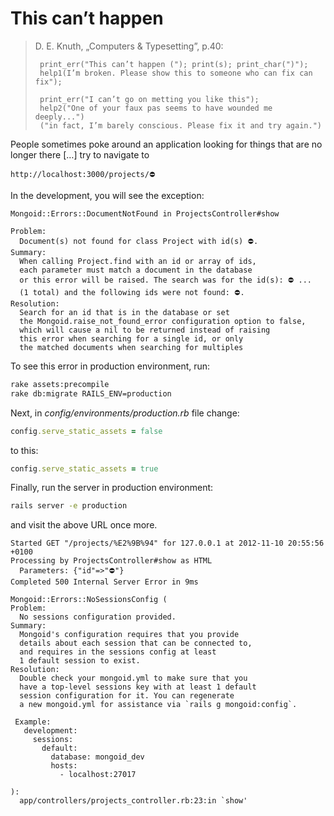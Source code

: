# This can’t happen

> D. E. Knuth, „Computers & Typesetting”, p.40:
>
>      print_err("This can’t happen ("); print(s); print_char(")");
>      help1(I’m broken. Please show this to someone who can fix can fix");
>
>      print_err("I can’t go on metting you like this");
>      help2("One of your faux pas seems to have wounded me deeply...")
>      ("in fact, I’m barely conscious. Please fix it and try again.")

People sometimes poke around an application looking for things
that are no longer there […] try to navigate to

    http://localhost:3000/projects/⛔

In the development, you will see the exception:

    Mongoid::Errors::DocumentNotFound in ProjectsController#show

    Problem:
      Document(s) not found for class Project with id(s) ⛔.
    Summary:
      When calling Project.find with an id or array of ids,
      each parameter must match a document in the database
      or this error will be raised. The search was for the id(s): ⛔ ...
      (1 total) and the following ids were not found: ⛔.
    Resolution:
      Search for an id that is in the database or set
      the Mongoid.raise_not_found_error configuration option to false,
      which will cause a nil to be returned instead of raising
      this error when searching for a single id, or only
      the matched documents when searching for multiples

To see this error in production environment, run:

```sh
rake assets:precompile
rake db:migrate RAILS_ENV=production
```

Next, in *config/environments/production.rb* file change:

```ruby
config.serve_static_assets = false
```

to this:

```ruby
config.serve_static_assets = true
```

Finally, run the server in production environment:

```sh
rails server -e production
```

and visit the above URL once more.



    Started GET "/projects/%E2%9B%94" for 127.0.0.1 at 2012-11-10 20:55:56 +0100
    Processing by ProjectsController#show as HTML
      Parameters: {"id"=>"⛔"}
    Completed 500 Internal Server Error in 9ms

    Mongoid::Errors::NoSessionsConfig (
    Problem:
      No sessions configuration provided.
    Summary:
      Mongoid's configuration requires that you provide
      details about each session that can be connected to,
      and requires in the sessions config at least
      1 default session to exist.
    Resolution:
      Double check your mongoid.yml to make sure that you
      have a top-level sessions key with at least 1 default
      session configuration for it. You can regenerate
      a new mongoid.yml for assistance via `rails g mongoid:config`.

     Example:
       development:
         sessions:
           default:
             database: mongoid_dev
             hosts:
               - localhost:27017

    ):
      app/controllers/projects_controller.rb:23:in `show'
